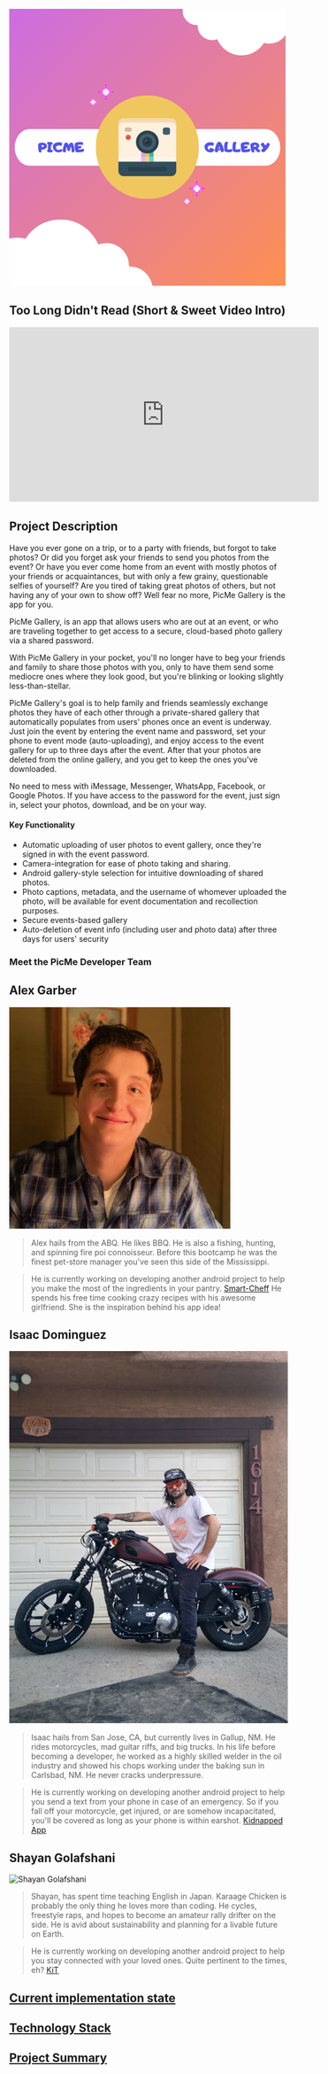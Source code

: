 ![PicMe Gallery](image/picme-gallery-logo.png)

## Too Long Didn't Read (Short & Sweet Video Intro)

<iframe width="560" height="315" src="https://www.youtube.com/embed/tHq5ygjAuYQ?start=2" frameborder="0" allow="accelerometer; autoplay; clipboard-write; encrypted-media; gyroscope; picture-in-picture" allowfullscreen></iframe>


## Project Description
Have you ever gone on a trip, or to a party with friends, but forgot to take photos? Or did you forget ask your friends to send you photos from the event? 
Or have you ever come
home from an event with mostly photos of your friends or acquaintances, but with only a few grainy, questionable selfies of yourself? Are you tired of taking great photos of others, but not having any of your own to show off? Well fear no more, PicMe Gallery is the app for you.

PicMe Gallery, is an app that allows users who are out at an event, or who are traveling together to get access to a secure, cloud-based photo gallery via a shared password.

With PicMe Gallery in your pocket, you'll no longer have to beg your friends and family to share those photos with you, only to have
them send some mediocre ones where they look good, but you're blinking or looking slightly less-than-stellar.

PicMe Gallery's goal is to 
help family and friends seamlessly exchange photos they have of each other through a private-shared gallery that automatically populates from users' phones once an event is underway. Just join the event by entering the event name and password, set your phone to event mode (auto-uploading), and enjoy access to the event gallery for up to three days after the event. After that your photos are deleted from the online gallery, and you get to keep the ones you've downloaded.

No need to mess with iMessage, Messenger, WhatsApp, Facebook, or Google Photos. If you have access to the password for the event, just sign in, select your photos, download, and be on your way.

#### Key Functionality

* Automatic uploading of user photos to event gallery, once they're signed in with the event password.
* Camera-integration for ease of photo taking and sharing.
* Android gallery-style selection for intuitive downloading of shared photos.
* Photo captions, metadata, and the username of whomever uploaded the photo, will be available for event documentation and recollection purposes.
* Secure events-based gallery
* Auto-deletion of event info (including user and photo data) after three days for users' security

### Meet the PicMe Developer Team


## Alex Garber
![Alex Garber](image/alex.jpg)

> Alex hails from the ABQ. He likes BBQ. He is also a fishing, hunting, and spinning fire poi connoisseur.
Before this bootcamp he was the finest pet-store manager you've seen this side of the Mississippi.

> He is currently working on developing another android project to help you make the most of the ingredients
in your pantry. [Smart-Cheff](https://alex-garber.github.io/smart-cheff/) He spends his free time cooking crazy
recipes with his awesome girlfriend. She is the inspiration behind his app idea!

## Isaac Dominguez
![Isaac Dominguez](image/isaac.jpg)

> Isaac hails from San Jose, CA, but currently lives in Gallup, NM. He rides motorcycles, mad guitar riffs, and big trucks.
> In his life before becoming a developer, he worked as a highly skilled welder in the oil industry and showed his chops working under the baking sun in Carlsbad, NM.
> He never cracks underpressure.

> He is currently working on developing another android project to help you send a text from your phone in case of an emergency. 
> So if you fall off your motorcycle, get injured, or are somehow incapacitated, you'll be covered as long as your phone is within earshot.
> [Kidnapped App](https://shifdub.github.io/kidnapped/)

## Shayan Golafshani
![Shayan Golafshani](image/shayan.jpg)

> Shayan, has spent time teaching English in Japan. Karaage Chicken is probably the only thing he loves more than coding. He cycles, freestyle raps, and hopes to become
an amateur rally drifter on the side. He is avid about sustainability and planning for a livable future on Earth. 

> He is currently working on developing another android project to help you stay connected with your loved ones. Quite pertinent to the times, eh?
> [KiT](https://shayan-golafshani.github.io/keep-in-touch/)



## [Current implementation state](work/current-implementation.md)

## [Technology Stack](technologyStack.md)

## [Project Summary](pdf/projectSummary.pdf)
 
[//]: # (Geo-fencing seems pretty rad though!. Maybe we can eventually use it? https://developer.android.com/training/location/geofencing However, we don't want our app to be dependent on it.)













